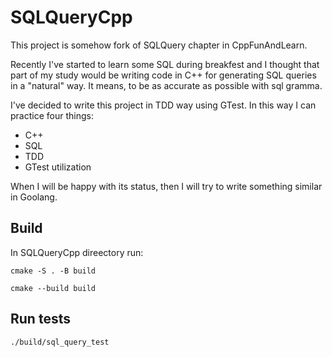 # SQLQueryCpp

This project is somehow fork of SQLQuery chapter in CppFunAndLearn.

Recently I've started to learn some SQL during breakfest and I thought that part of my study would be writing code in C++ for generating SQL queries in a "natural" way. It means, to be as accurate as possible with sql gramma.

I've decided to write this project in TDD way using GTest. In this way I can practice four things:

* C++
* SQL
* TDD
* GTest utilization

When I will be happy with its status, then I will try to write something similar in Goolang.

## Build 

In SQLQueryCpp direectory run:

`cmake -S . -B build`

`cmake --build build`

## Run tests

`./build/sql_query_test`
